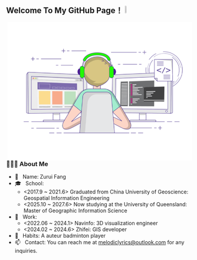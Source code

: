 ## Welcome To My GitHub Page！ <img height="3%" width="3%" src="https://camo.githubusercontent.com/d3359cb00ab0b5ed8f2e1fe3fceb4fbaf3b614340f8c0db99c17b9f50b351770/68747470733a2f2f656d6f6a69732e736c61636b6d6f6a69732e636f6d2f656d6f6a69732f696d616765732f313533313834393433302f343234362f626c6f622d73756e676c61737365732e6769663f31353331383439343330"/>

<img align="right" alt="GIF" src="https://raw.githubusercontent.com/devSouvik/devSouvik/master/gif3.gif" width="500"/>

<h3> 👨🏻‍💻 About Me </h3>


- 👨 &nbsp; Name:     Zurui Fang
- 🎓 &nbsp; School:
  - <2017.9 ~ 2021.6> Graduated from China University of Geoscience: Geospatial Information Engineering
  - <2025.10 ~ 2027.6> Now studying at the University of Queensland: Master of Geographic Information Science
- 💼 &nbsp; Work:
  - <2022.06 ~ 2024.1> Navinfo: 3D visualization engineer
  - <2024.02 ~ 2024.6> Zhifei: GIS developer
- 🏸 &nbsp; Habits:   A auteur badminton player
- 📫 &nbsp; Contact:  You can reach me at melodiclyrics@outlook.com for any inquiries.
